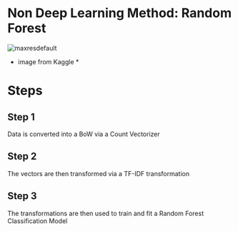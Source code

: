 # Non Deep Learning Method: Random Forest

![maxresdefault](https://github.com/user-attachments/assets/6456882c-bd0e-49ea-b99a-d9e208e4e8b1)
* image from Kaggle *

# Steps

## Step 1
Data is converted into a BoW via a Count Vectorizer 

## Step 2
The vectors are then transformed via a TF-IDF transformation

## Step 3
The transformations are then used to train and fit a Random Forest Classification Model
